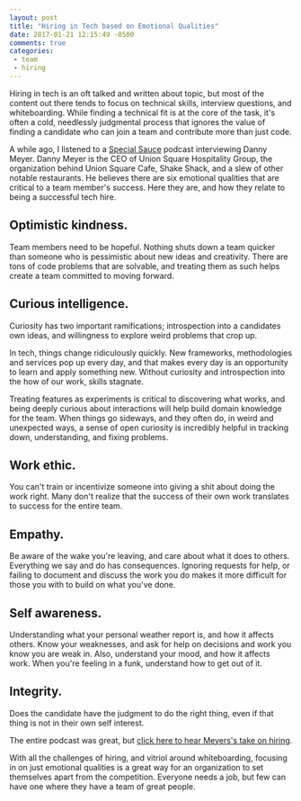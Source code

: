 ```yaml
---
layout: post
title: "Hiring in Tech based on Emotional Qualities"
date: 2017-01-21 12:15:49 -0500
comments: true
categories:
 - team
 - hiring
---
```


Hiring in tech is an oft talked and written about topic, but most of the content
out there tends to focus on technical skills, interview questions, and
whiteboarding. While finding a technical fit is at the core of the task, it's
often a cold, needlessly judgmental process that ignores the value of finding a
candidate who can join a team and contribute more than just code.

A while ago, I listened to a [Special Sauce](http://www.seriouseats.com/tags/special%20sauce%20podcast)
podcast interviewing Danny Meyer. Danny Meyer is the CEO of Union Square
Hospitality Group, the organization behind Union Square Cafe, Shake Shack, and a
slew of other notable restaurants. He believes there are six emotional
qualities that are critical to a team member's success. Here they are, and
how they relate to being a successful tech hire.

## Optimistic kindness.

Team members need to be hopeful. Nothing shuts down a team quicker than someone
who is pessimistic about new ideas and creativity. There are tons of code
problems that are solvable, and treating them as such helps create a team
committed to moving forward.

## Curious intelligence.

Curiosity has two important ramifications; introspection into a candidates own
ideas, and willingness to explore weird problems that crop up.

In tech, things change ridiculously quickly. New frameworks, methodologies and
services pop up every day, and that makes every day is an opportunity to learn
and apply something new. Without curiosity and introspection into the how of
our work, skills stagnate.

Treating features as experiments is critical to discovering what works,
and being deeply curious about interactions will help build domain knowledge
for the team. When things go sideways, and they often do, in weird and
unexpected ways, a sense of open curiosity is incredibly helpful in tracking
down, understanding, and fixing problems.

## Work ethic.

You can't train or incentivize someone into giving a shit about doing the work
right. Many don't realize that the success of their own work translates to
success for the entire team.

## Empathy.

Be aware of the wake you're leaving, and care about what it does to others.
Everything we say and do has consequences. Ignoring requests for help, or
failing to document and discuss the work you do makes it more difficult for
those you with to build on what you've done.

## Self awareness.

Understanding what your personal weather report is, and how it affects others.
Know your weaknesses, and ask for help on decisions and work you know you are
weak in. Also, understand your mood, and how it affects work. When you're
feeling in a funk, understand how to get out of it.

## Integrity.

Does the candidate have the judgment to do the right thing, even if that thing
is not in their own self interest.

The entire podcast was great, but [click here to hear Meyers's take on hiring](https://soundcloud.com/user-306003081/danny-meyer-talks-hospitality#t=32:00).

With all the challenges of hiring, and vitriol around whiteboarding, focusing in
on just emotional qualities is a great way for an organization to set themselves
apart from the competition. Everyone needs a job, but few can have one where
they have a team of great people.







